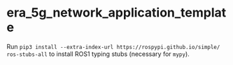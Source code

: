 # era_5g_network_application_template

Run `pip3 install --extra-index-url https://rospypi.github.io/simple/ ros-stubs-all` to install ROS1 typing stubs (necessary for `mypy`).
